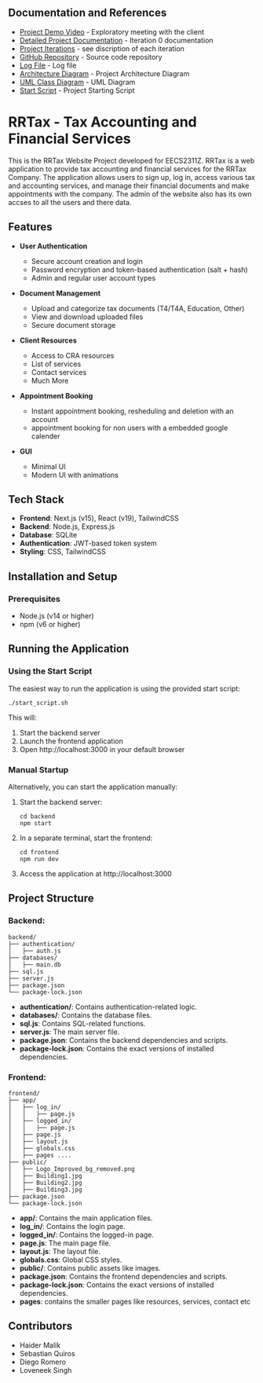 ## Documentation and References

- [Project Demo Video](https://youtu.be/inh3fe45IU8) - Exploratory meeting with the client
- [Detailed Project Documentation](https://docs.google.com/document/d/14BtTduTpBqOeJh-ErC-dOKVAOxjb6ydDlebsMnDQPdk/edit?usp=sharing) - Iteration 0 documentation
- [Project Iterations](https://docs.google.com/document/d/1-yC-5RIfJptZdpvjzImHeZZbosF5RxowrzwsWx9dgu4/edit?usp=sharing) - see discription of each iteration
- [GitHub Repository](https://github.com/RRTaxOrg/RRTax) - Source code repository
- [Log File](LogFile.txt) - Log file 
- [Architecture Diagram](architecture_diagram.jpg) - Project Architecture Diagram
- [UML Class Diagram](UMLClassDiagram.png) - UML Diagram
- [Start Script](start_script.sh) - Project Starting Script



# RRTax - Tax Accounting and Financial Services

This is the RRTax Website Project developed for EECS2311Z. RRTax is a web application to provide tax accounting and financial services for the RRTax Company. The application allows users to sign up, log in, access various tax and accounting services, and manage their financial documents and make appointments with the company. The admin of the website also has its own accses to all the users and there data.

## Features

- **User Authentication**
  - Secure account creation and login
  - Password encryption and token-based authentication (salt + hash)
  - Admin and regular user account types

- **Document Management**
  - Upload and categorize tax documents (T4/T4A, Education, Other)
  - View and download uploaded files
  - Secure document storage

- **Client Resources**
  - Access to CRA resources
  - List of services
  - Contact services
  - Much More

- **Appointment Booking**
  - Instant appointment booking, resheduling and deletion with an account
  - appointment booking for non users with a embedded google calender  

- **GUI**
  - Minimal UI
  - Modern UI with animations

## Tech Stack

- **Frontend**: Next.js (v15), React (v19), TailwindCSS
- **Backend**: Node.js, Express.js
- **Database**: SQLite
- **Authentication**: JWT-based token system
- **Styling**: CSS, TailwindCSS

## Installation and Setup

### Prerequisites

- Node.js (v14 or higher)
- npm (v6 or higher)

## Running the Application

### Using the Start Script

The easiest way to run the application is using the provided start script:

```
./start_script.sh
```

This will:
1. Start the backend server
2. Launch the frontend application
3. Open http://localhost:3000 in your default browser

### Manual Startup

Alternatively, you can start the application manually:

1. Start the backend server:
   ```
   cd backend
   npm start
   ```

2. In a separate terminal, start the frontend:
   ```
   cd frontend
   npm run dev
   ```

3. Access the application at http://localhost:3000

## Project Structure

### Backend:
```
backend/
├── authentication/
│   ├── auth.js
├── databases/
│   ├── main.db
├── sql.js
├── server.js
├── package.json
└── package-lock.json
```

- **authentication/**: Contains authentication-related logic.
- **databases/**: Contains the database files.
- **sql.js**: Contains SQL-related functions.
- **server.js**: The main server file.
- **package.json**: Contains the backend dependencies and scripts.
- **package-lock.json**: Contains the exact versions of installed dependencies.

### Frontend:
```
frontend/
├── app/
│   ├── log_in/
│   │   ├── page.js
│   ├── logged_in/
│   │   ├── page.js
│   ├── page.js
│   ├── layout.js
│   ├── globals.css
│   ├── pages ....
├── public/
│   ├── Logo_Improved_bg_removed.png
│   ├── Building1.jpg
│   ├── Building2.jpg
│   ├── Building3.jpg
├── package.json
└── package-lock.json
```

- **app/**: Contains the main application files.
- **log_in/**: Contains the login page.
- **logged_in/**: Contains the logged-in page.
- **page.js**: The main page file.
- **layout.js**: The layout file.
- **globals.css**: Global CSS styles.
- **public/**: Contains public assets like images.
- **package.json**: Contains the frontend dependencies and scripts.
- **package-lock.json**: Contains the exact versions of installed dependencies.
- **pages**: contains the smaller pages like resources, services, contact etc

## Contributors

- Haider Malik 
- Sebastian Quiros 
- Diego Romero 
- Loveneek Singh 
